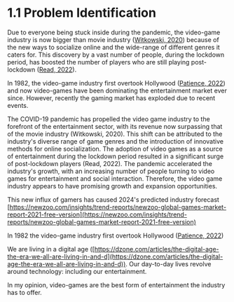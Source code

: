 # 1.1 Problem Identification

Due to everyone being stuck inside during the pandemic, the video-game industry is now bigger than movie industry ([Witkowski, 2020](../references.md)) because of the new ways to socialize online and the wide-range of different genres it caters for. This discovery by a vast number of people, during the lockdown period, has boosted the number of players who are still playing post-lockdown ([Read, 2022](../references.md)).

In 1982, the video-game industry first overtook Hollywood ([Patience, 2022](../references.md)) and now video-games have been dominating the entertainment market ever since. However, recently the gaming market has exploded due to recent events.&#x20;

The COVID-19 pandemic has propelled the video game industry to the forefront of the entertainment sector, with its revenue now surpassing that of the movie industry (Witkowski, 2020). This shift can be attributed to the industry's diverse range of game genres and the introduction of innovative methods for online socialization. The adoption of video games as a source of entertainment during the lockdown period resulted in a significant surge of post-lockdown players (Read, 2022). The pandemic accelerated the industry's growth, with an increasing number of people turning to video games for entertainment and social interaction. Therefore, the video game industry appears to have promising growth and expansion opportunities.

This new influx of gamers has caused 2024's predicted industry forecast [https://newzoo.com/insights/trend-reports/newzoo-global-games-market-report-2021-free-version](https://newzoo.com/insights/trend-reports/newzoo-global-games-market-report-2021-free-version)

In 1982 the video-game industry first overtook Hollywood ([Patience, 2022](../references.md))&#x20;

We are living in a digital age ([https://dzone.com/articles/the-digital-age-the-era-we-all-are-living-in-and-d](https://dzone.com/articles/the-digital-age-the-era-we-all-are-living-in-and-d)). Our day-to-day lives revolve around technology: including our entertainment.

In my opinion, video-games are the best form of entertainment the industry has to offer.&#x20;
